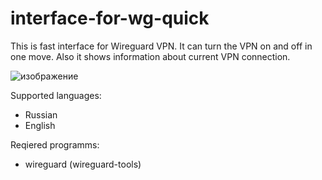 # interface-for-wg-quick
This is fast interface for Wireguard VPN. It can turn the VPN on and off in one move. Also it shows information about current VPN connection.

![изображение](https://github.com/empathystorm/interface-for-wg-quick/assets/110486386/3cb0ff94-1c4a-4acf-8e10-e032f4f4ac98)

Supported languages:
- Russian
- English

Reqiered programms:
- wireguard (wireguard-tools)
